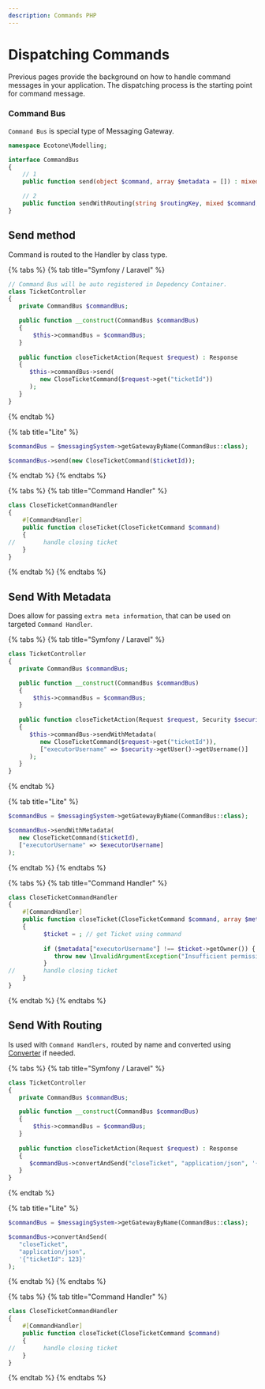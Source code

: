 ```yaml
---
description: Commands PHP
---
```


# Dispatching Commands

Previous pages provide the background on how to handle command messages in your application. The dispatching process is the starting point for command message.

### Command Bus

`Command Bus` is special type of Messaging Gateway. 

```php
namespace Ecotone\Modelling;

interface CommandBus
{
    // 1
    public function send(object $command, array $metadata = []) : mixed;

    // 2
    public function sendWithRouting(string $routingKey, mixed $command, string $commandMediaType = MediaType::APPLICATION_X_PHP, array $metadata = []) : mixed;
}
```

## Send method

Command is routed to the Handler by class type.

{% tabs %}
{% tab title="Symfony / Laravel" %}
```php
// Command Bus will be auto registered in Depedency Container.
class TicketController
{
   private CommandBus $commandBus;

   public function __construct(CommandBus $commandBus)
   {
       $this->commandBus = $commandBus;   
   }
   
   public function closeTicketAction(Request $request) : Response
   {
      $this->commandBus->send(
         new CloseTicketCommand($request->get("ticketId"))
      );
   }
}
```
{% endtab %}

{% tab title="Lite" %}
```php
$commandBus = $messagingSystem->getGatewayByName(CommandBus::class);

$commandBus->send(new CloseTicketCommand($ticketId));
```
{% endtab %}
{% endtabs %}

{% tabs %}
{% tab title="Command Handler" %}
```php
class CloseTicketCommandHandler
{   
    #[CommandHandler]
    public function closeTicket(CloseTicketCommand $command)
    {
//        handle closing ticket
    }   
}
```
{% endtab %}
{% endtabs %}

## Send With Metadata

Does allow for passing `extra meta information`, that can be used on targeted `Command Handler`.

{% tabs %}
{% tab title="Symfony / Laravel" %}
```php
class TicketController
{
   private CommandBus $commandBus;

   public function __construct(CommandBus $commandBus)
   {
       $this->commandBus = $commandBus;   
   }
   
   public function closeTicketAction(Request $request, Security $security) : Response
   {
      $this->commandBus->sendWithMetadata(
         new CloseTicketCommand($request->get("ticketId")),
         ["executorUsername" => $security->getUser()->getUsername()]
      );
   }
}
```
{% endtab %}

{% tab title="Lite" %}
```php
$commandBus = $messagingSystem->getGatewayByName(CommandBus::class);

$commandBus->sendWithMetadata(
   new CloseTicketCommand($ticketId),
   ["executorUsername" => $executorUsername]
);
```
{% endtab %}
{% endtabs %}

{% tabs %}
{% tab title="Command Handler" %}
```php
class CloseTicketCommandHandler
{   
    #[CommandHandler]
    public function closeTicket(CloseTicketCommand $command, array $metadata)
    {
          $ticket = ; // get Ticket using command
    
          if ($metadata["executorUsername"] !== $ticket->getOwner()) {
             throw new \InvalidArgumentException("Insufficient permissions")
          }
//        handle closing ticket
    }   
}
```
{% endtab %}
{% endtabs %}

## Send With Routing

Is used with `Command Handlers,` routed by name and converted using [Converter](../../messaging/conversion/) if needed.

{% tabs %}
{% tab title="Symfony / Laravel" %}
```php
class TicketController
{
   private CommandBus $commandBus;

   public function __construct(CommandBus $commandBus)
   {
       $this->commandBus = $commandBus;   
   }
   
   public function closeTicketAction(Request $request) : Response
   {
      $commandBus->convertAndSend("closeTicket", "application/json", '{"ticketId": 123}');
   }
}
```
{% endtab %}

{% tab title="Lite" %}
```php
$commandBus = $messagingSystem->getGatewayByName(CommandBus::class);

$commandBus->convertAndSend(
   "closeTicket", 
   "application/json", 
   '{"ticketId": 123}'
);
```
{% endtab %}
{% endtabs %}

{% tabs %}
{% tab title="Command Handler" %}
```php
class CloseTicketCommandHandler
{   
    #[CommandHandler]
    public function closeTicket(CloseTicketCommand $command)
    {
//        handle closing ticket
    }   
}
```
{% endtab %}
{% endtabs %}

